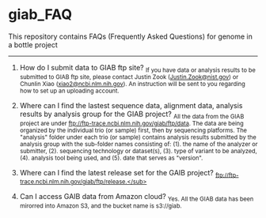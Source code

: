 # giab_FAQ
This repository contains FAQs (Frequently Asked Questions) for genome in a bottle project
************************************************************************************************

1. How do I submit data to GIAB ftp site?
   <sub>If you have data or analysis results to be submitted to GIAB ftp site, please contact Justin Zook (Justin.Zook@nist.gov) or Chunlin Xiao (xiao2@ncbi.nlm.nih.gov). An instruction will be sent to you regarding how to set up an uploading account.</sub>

2. Where can I find the lastest sequence data, alignment data, analysis results by analysis group for the GIAB project?
   <sub>All the data from the GIAB project are under ftp://ftp-trace.ncbi.nlm.nih.gov/giab/ftp/data. The data are being organized by the individual trio (or sample) first, then by sequencing platforms.  The "analysis" folder under each trio (or sample) contains analysis results submitted by the analysis group with the sub-folder names consisting of: (1). the name of the analyzer or submitter, (2). sequencing technology or dataset(s), (3). type of variant to be analyzed, (4). analysis tool being used, and (5). date that serves as "version".</sub>
   
3. Where can I find the latest release set for the GAIB project?
   <sub>ftp://ftp-trace.ncbi.nlm.nih.gov/giab/ftp/release.</sub>

4. Can I access GAIB data from Amazon cloud?
   <sub>Yes. All the GIAB data has been mirorred into Amazon S3, and the bucket name is s3://giab.</sub>
